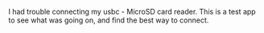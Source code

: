 I had trouble connecting my usbc - MicroSD card reader.  This is a test app to see what was going on, and find the best way to connect.
